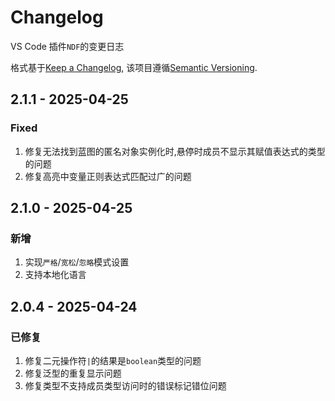 # Changelog

VS Code 插件`NDF`的变更日志

格式基于[Keep a Changelog](https://keepachangelog.com/en/1.1.0/),
该项目遵循[Semantic Versioning](https://semver.org/spec/v2.0.0.html).

## 2.1.1 - 2025-04-25

### Fixed

1. 修复无法找到蓝图的匿名对象实例化时,悬停时成员不显示其赋值表达式的类型的问题
2. 修复高亮中变量正则表达式匹配过广的问题


## 2.1.0 - 2025-04-25

### 新增

1. 实现`严格`/`宽松`/`忽略`模式设置
2. 支持本地化语言


## 2.0.4 - 2025-04-24

### 已修复

1. 修复二元操作符`|`的结果是`boolean`类型的问题
2. 修复泛型的重复显示问题
3. 修复类型不支持成员类型访问时的错误标记错位问题
